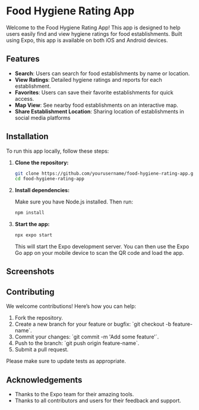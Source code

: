 # Food Hygiene Rating App

Welcome to the Food Hygiene Rating App! This app is designed to help users easily find and view hygiene ratings for food establishments. Built using Expo, this app is available on both iOS and Android devices.

## Features

- **Search**: Users can search for food establishments by name or location.
- **View Ratings**: Detailed hygiene ratings and reports for each establishment.
- **Favorites**: Users can save their favorite establishments for quick access.
- **Map View**: See nearby food establishments on an interactive map.
- **Share Establishment Location**: Sharing location of establishments in social media platforms

## Installation

To run this app locally, follow these steps:

1. **Clone the repository:**

   ```sh
   git clone https://github.com/yourusername/food-hygiene-rating-app.git
   cd food-hygiene-rating-app
   ```

2. **Install dependencies:**

   Make sure you have Node.js installed. Then run:

   ```sh
   npm install
   ```

3. **Start the app:**

   ```sh
   npx expo start
   ```

   This will start the Expo development server. You can then use the Expo Go app on your mobile device to scan the QR code and load the app.

## Screenshots



## Contributing

We welcome contributions! Here’s how you can help:

1. Fork the repository.
2. Create a new branch for your feature or bugfix: \`git checkout -b feature-name\`.
3. Commit your changes: \`git commit -m 'Add some feature'\`.
4. Push to the branch: \`git push origin feature-name\`.
5. Submit a pull request.

Please make sure to update tests as appropriate.

## Acknowledgements

- Thanks to the Expo team for their amazing tools.
- Thanks to all contributors and users for their feedback and support.

